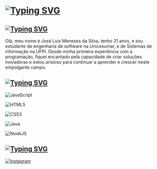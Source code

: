 # [![Typing SVG](https://readme-typing-svg.herokuapp.com?font=Fira+Code&size=32&pause=1000&width=435&lines=Jos%C3%A9+Luis+Meneses)](https://git.io/typing-svg)




## [![Typing SVG](https://readme-typing-svg.herokuapp.com?font=Fira+Code&size=26&pause=1000&width=435&lines=Sobre%3A)](https://git.io/typing-svg)

Olá, meu nome é José Luis Meneses da Silva, tenho 21 anos, e sou estudante de engenharia de software na Unicesumar, e de Sistemas de informação na UFPI. Desde minha primeira experiência com a programação, fiquei encantado pela capacidade de criar soluções inovadoras e estou ansioso para continuar a aprender e crescer neste empolgante campo.




## [![Typing SVG](https://readme-typing-svg.herokuapp.com?font=Fira+Code&size=26&pause=1000&width=435&lines=Interesse+%2F+Aprendendo)](https://git.io/typing-svg)

![JavaScript](https://img.shields.io/badge/javascript-%23323330.svg?style=for-the-badge&logo=javascript&logoColor=%23F7DF1E)




![HTML5](https://img.shields.io/badge/html5-%23E34F26.svg?style=for-the-badge&logo=html5&logoColor=white)




![CSS3](https://img.shields.io/badge/CSS3-000?style=for-the-badge&logo=css3&logoColor=264CE4)




![Java](https://img.shields.io/badge/java-%23ED8B00.svg?style=for-the-badge&logo=openjdk&logoColor=white)




![NodeJS](https://img.shields.io/badge/node.js-6DA55F?style=for-the-badge&logo=node.js&logoColor=white)




## [![Typing SVG](https://readme-typing-svg.herokuapp.com?font=Fira+Code&size=26&pause=1000&width=435&lines=Redes+sociais)](https://git.io/typing-svg)




[![Instagram](https://img.shields.io/badge/Instagram-000?style=for-the-badge&logo=instagram)](https://www.instagram.com/joseluismsl/)
